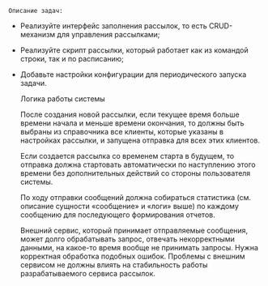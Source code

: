     Описание задач:

- Реализуйте интерфейс заполнения рассылок, то есть CRUD-механизм для управления рассылками;
 
- Реализуйте скрипт рассылки, который работает как из командой строки, так и по расписанию;

- Добавьте настройки конфигурации для периодического запуска задачи.

    Логика работы системы

    После создания новой рассылки, если текущее время больше времени начала и меньше времени окончания, то должны быть 
выбраны из справочника все клиенты, которые указаны в настройках рассылки, и запущена отправка для всех этих клиентов.

    Если создается рассылка со временем старта в будущем, то отправка должна стартовать автоматически по наступлению 
этого времени без дополнительных действий со стороны пользователя системы.

    По ходу отправки сообщений должна собираться статистика (см. описание сущности «сообщение» и «логи» выше) по каждому 
сообщению для последующего формирования отчетов.

    Внешний сервис, который принимает отправляемые сообщения, может долго обрабатывать запрос, отвечать некорректными 
данными, на какое-то время вообще не принимать запросы. Нужна корректная обработка подобных ошибок. Проблемы с внешним 
сервисом не должны влиять на стабильность работы разрабатываемого сервиса рассылок.